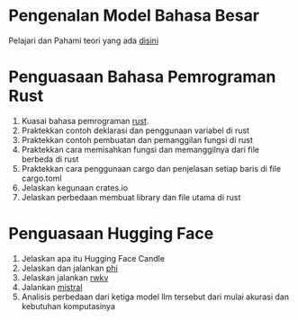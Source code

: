 # Pengenalan Model Bahasa Besar

Pelajari dan Pahami teori yang ada [disini](https://rpradeepmenon.medium.com/introduction-to-large-language-models-and-the-transformer-architecture-534408ed7e61)

# Penguasaan Bahasa Pemrograman Rust
1. Kuasai bahasa pemrograman [rust](https://www.tutorialspoint.com/rust/rust_quick_guide.htm). 
2. Praktekkan contoh deklarasi dan penggunaan variabel di rust
3. Praktekkan contoh pembuatan dan pemanggilan fungsi di rust
4. Praktekkan cara memisahkan fungsi dan memanggilnya dari file berbeda di rust
5. Praktekkan cara penggunaan cargo dan penjelasan setiap baris di file cargo.toml
6. Jelaskan kegunaan crates.io
7. Jelaskan perbedaan membuat library dan file utama di rust


# Penguasaan Hugging Face

1. Jelaskan apa itu Hugging Face Candle
2. Jelaskan dan jalankan [phi](https://github.com/mymyid/phi)
3. Jelaskan jalankan [rwkv](https://github.com/mymyid/rwkv)
4. Jalankan [mistral](https://github.com/mymyid/mistral)
5. Analisis perbedaan dari ketiga model llm tersebut dari mulai akurasi dan kebutuhan komputasinya